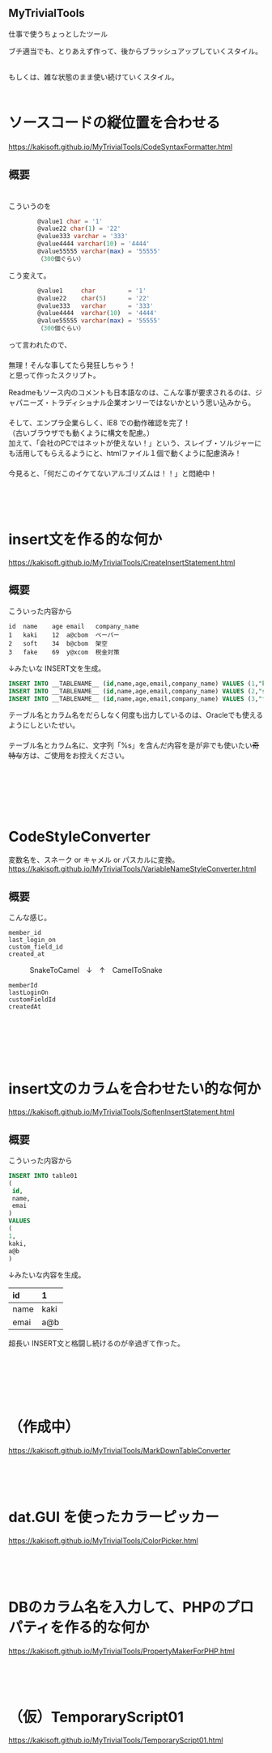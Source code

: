 ## MyTrivialTools
仕事で使うちょっとしたツール      
      
ブチ適当でも、とりあえず作って、後からブラッシュアップしていくスタイル。    
      
もしくは、雑な状態のまま使い続けていくスタイル。  
         
　        
# ソースコードの縦位置を合わせる
https://kakisoft.github.io/MyTrivialTools/CodeSyntaxFormatter.html
　  
## 概要
　  
こういうのを
```sql
        @value1 char = '1'
        @value22 char(1) = '22'
        @value333 varchar = '333'
        @value4444 varchar(10) = '4444'
        @value55555 varchar(max) = '55555'
        （300個ぐらい）
```
こう変えて。
```sql
        @value1     char         = '1'
        @value22    char(5)      = '22'
        @value333   varchar      = '333'
        @value4444  varchar(10)  = '4444'
        @value55555 varchar(max) = '55555'
        （300個ぐらい）
```
って言われたので、  
　  
無理！そんな事してたら発狂しちゃう！  
と思って作ったスクリプト。  

Readmeもソース内のコメントも日本語なのは、こんな事が要求されるのは、ジャパニーズ・トラディショナル企業オンリーではないかという思い込みから。  
　  
そして、エンプラ企業らしく、IE8 での動作確認を完了！    
（古いブラウザでも動くように構文を配慮。）
　        
加えて、「会社のPCではネットが使えない！」という、スレイブ・ソルジャーにも活用してもらえるようにと、htmlファイル１個で動くように配慮済み！
　        
　        
今見ると、「何だこのイケてないアルゴリズムは！！」と悶絶中！
　        
　        
　        
　        

# insert文を作る的な何か
https://kakisoft.github.io/MyTrivialTools/CreateInsertStatement.html
## 概要
こういった内容から
```
id	name	age	email	company_name
1	kaki	12	a@cbom	ペーパー
2	soft	34	b@cbom	架空
3	fake	69	y@xcom	税金対策
```
↓みたいな INSERT文を生成。      
```sql
INSERT INTO __TABLENAME__ (id,name,age,email,company_name) VALUES (1,"kaki",12,"a@cbom","ペーパー");
INSERT INTO __TABLENAME__ (id,name,age,email,company_name) VALUES (2,"soft",34,"b@cbom","架空");
INSERT INTO __TABLENAME__ (id,name,age,email,company_name) VALUES (3,"fake",69,"y@xcom","税金対策");
```
テーブル名とカラム名をだらしなく何度も出力しているのは、Oracleでも使えるようにしといたせい。  
　    
テーブル名とカラム名に、文字列「%s」を含んだ内容を是が非でも使いたい~~奇特な~~方は、ご使用をお控えください。

　    
　    
　    
　    
# CodeStyleConverter
変数名を、スネーク or キャメル or パスカルに変換。      
https://kakisoft.github.io/MyTrivialTools/VariableNameStyleConverter.html
## 概要
こんな感じ。
```
member_id
last_login_on
custom_field_id
created_at
```
　　　SnakeToCamel　↓　↑　CamelToSnake
```
memberId
lastLoginOn
customFieldId
createdAt
```
　    
　    
　    
　    
# insert文のカラムを合わせたい的な何か
https://kakisoft.github.io/MyTrivialTools/SoftenInsertStatement.html
## 概要
こういった内容から
```sql
INSERT INTO table01 
(
 id,
 name,
 emai
)
VALUES
(
1,
kaki,
a@b
)
```
↓みたいな内容を生成。


| id   | 1    | 
|:-----|:-----|
| name | kaki | 
| emai | a@b  | 


超長い INSERT文と格闘し続けるのが辛過ぎて作った。

　    
　    
　    
　    
# （作成中）
https://kakisoft.github.io/MyTrivialTools/MarkDownTableConverter
　    
　    
　    
　    
# dat.GUI を使ったカラーピッカー
https://kakisoft.github.io/MyTrivialTools/ColorPicker.html
　    
　    
　    
　    
# DBのカラム名を入力して、PHPのプロパティを作る的な何か
https://kakisoft.github.io/MyTrivialTools/PropertyMakerForPHP.html
　    
　    
　    
　    
# （仮）TemporaryScript01
https://kakisoft.github.io/MyTrivialTools/TemporaryScript01.html
